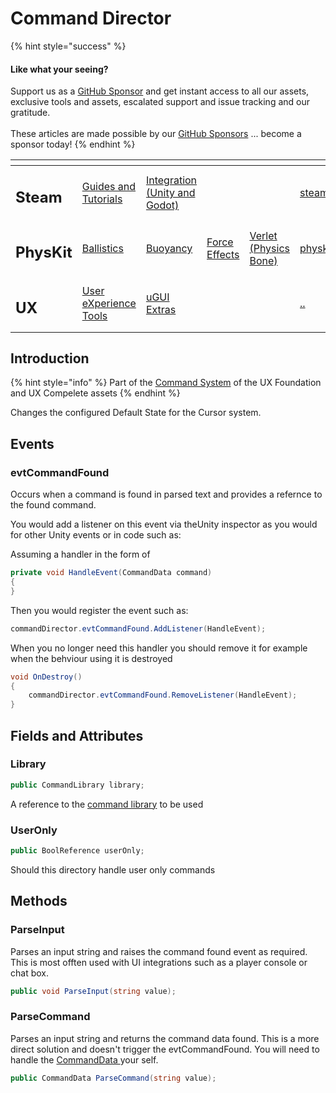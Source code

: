 # Command Director



{% hint style="success" %}
#### Like what your seeing?

Support us as a [GitHub Sponsor](../../../become-a-sponsor/) and get instant access to all our assets, exclusive tools and assets, escalated support and issue tracking and our gratitude.\
\
These articles are made possible by our [GitHub Sponsors](../../../become-a-sponsor/) ... become a sponsor today!
{% endhint %}

<table data-view="cards"><thead><tr><th></th><th></th><th></th><th></th><th></th><th data-hidden data-card-target data-type="content-ref"></th><th data-hidden data-card-cover data-type="files"></th></tr></thead><tbody><tr><td><h2>Steam</h2></td><td><a href="../../../company/steam/">Guides and Tutorials</a></td><td><a href="../../steamworks/">Integration (Unity and Godot)</a></td><td></td><td></td><td><a href="../../../company/steam/">steam</a></td><td><a href="../../../.gitbook/assets/Steamworks Card.png">Steamworks Card.png</a></td></tr><tr><td><h2>PhysKit</h2></td><td><a href="../../physkit/learning/sample-scenes/fantasy-style-ballistic-simulation.md">Ballistics</a></td><td><a href="../../physkit/learning/sample-scenes/1-buoyancy-example.md">Buoyancy</a></td><td><a href="../../physkit/learning/sample-scenes/1-force-effect-fields.md">Force Effects</a></td><td><a href="../../physkit/learning/sample-scenes/2-verlet-spring-skinned-mesh.md">Verlet (Physics Bone)</a></td><td><a href="../../physkit/">physkit</a></td><td><a href="../../../.gitbook/assets/PhysKit Card.png">PhysKit Card.png</a></td></tr><tr><td><h2>UX</h2></td><td><a href="../learning/core-concepts/">User eXperience Tools</a></td><td><a href="../learning/ugui-extras/">uGUI Extras</a></td><td></td><td></td><td><a href="../">..</a></td><td><a href="../../../.gitbook/assets/Splash Screen (1).png">Splash Screen (1).png</a></td></tr></tbody></table>

## Introduction

{% hint style="info" %}
Part of the [Command System](../learning/core-concepts/command-system.md) of the UX Foundation and UX Compelete assets
{% endhint %}

Changes the configured Default State for the Cursor system.

## Events

### evtCommandFound

Occurs when a command is found in parsed text and provides a refernce to the found command.

You would add a listener on this event via theUnity inspector as you would for other Unity events or in code such as:

Assuming a handler in the form of

```csharp
private void HandleEvent(CommandData command)
{
}
```

Then you would register the event such as:

```csharp
commandDirector.evtCommandFound.AddListener(HandleEvent);
```

When you no longer need this handler you should remove it for example when the behviour using it is destroyed

```csharp
void OnDestroy()
{
    commandDirector.evtCommandFound.RemoveListener(HandleEvent);
}
```

## Fields and Attributes

### Library

```csharp
public CommandLibrary library;
```

A reference to the [command library](../objects/command-library.md) to be used

### UserOnly

```csharp
public BoolReference userOnly;
```

Should this directory handle user only commands

## Methods

### ParseInput

Parses an input string and raises the command found event as required. This is most offten used with UI integrations such as a player console or chat box.

```csharp
public void ParseInput(string value);
```

### ParseCommand

Parses an input string and returns the command data found. This is a more direct solution and doesn't trigger the evtCommandFound. You will need to handle the [CommandData ](../objects/command-data.md)your self.

```csharp
public CommandData ParseCommand(string value);
```
